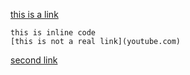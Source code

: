 [this is a link](google.com)
```
this is inline code
[this is not a real link](youtube.com)
```
[second link](example.com) 
